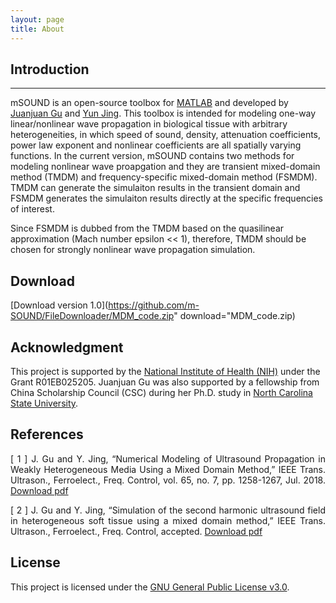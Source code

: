 ```yaml
---
layout: page
title: About
---
```

## Introduction ##
***   
mSOUND is an open-source toolbox for [MATLAB](https://www.mathworks.com/products/matlab.html) and developed by [Juanjuan Gu](https://www.researchgate.net/profile/Juanjuan_Gu) and [Yun Jing](https://www.mae.ncsu.edu/jing/). This toolbox is intended for modeling one-way linear/nonlinear wave propagation in biological tissue with arbitrary heterogeneities, in which speed of sound, density, attenuation coefficients, power law exponent and nonlinear coefficients are all spatially varying functions. In the current version, mSOUND contains two methods for modeling nonlinear wave proapgation and they are transient mixed-domain method (TMDM) and frequency-specific mixed-domain method (FSMDM). TMDM can generate the simulaiton results in the transient domain and FSMDM generates the simulaiton results directly at the specific frequencies of interest.

Since FSMDM is dubbed from the TMDM based on the quasilinear approximation (Mach number epsilon << 1), therefore, TMDM should be chosen for strongly nonlinear wave propagation simulation.             
   

## Download
[Download version 1.0](https://github.com/m-SOUND/FileDownloader/MDM_code.zip" download="MDM_code.zip)               


## Acknowledgment
This project is supported by the [National Institute of Health (NIH)](https://www.nih.gov/) under the Grant R01EB025205. Juanjuan Gu was also supported by a fellowship from China Scholarship Council (CSC) during her Ph.D. study in [North Carolina State University](https://www.ncsu.edu/).         

## References
<p align="justify">[ 1 ] J. Gu and Y. Jing, “Numerical Modeling of Ultrasound Propagation in Weakly Heterogeneous Media Using a Mixed Domain Method,” IEEE Trans. Ultrason., Ferroelect., Freq. Control, vol. 65, no. 7, pp. 1258-1267, Jul. 2018. <a href="https://github.com/m-SOUND/mSOUND /tree/master/download/MDM.pdf" download="MDM.pdf">Download pdf</a></p>      
   
<p align="justify">[ 2 ]  J. Gu and Y. Jing, “Simulation of the second harmonic ultrasound field in heterogeneous soft tissue using a mixed domain method,”  IEEE Trans. Ultrason., Ferroelect., Freq. Control, accepted. <a href="https://github.com/m-SOUND/mSOUND /tree/master/download/FSMDM.pdf" download="FSMDM.pdf">Download pdf</a></p>         


## License
This project is licensed under the [GNU General Public License v3.0](license.md).   
